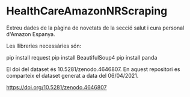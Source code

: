 # HealthCareAmazonNRScraping

Extreu dades de la pàgina de novetats de la secció salut i cura personal d'Amazon Espanya.

Les llibreries necessàries són:

pip install request
pip install BeautifulSoup4
pip install panda

El doi del dataset és 10.5281/zenodo.4646807. En aquest repositori es comparteix el dataset generat a data del 06/04/2021.

https://doi.org/10.5281/zenodo.4646807
